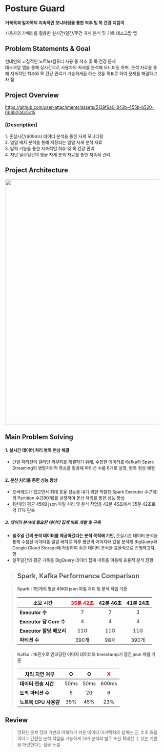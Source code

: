 # Posture Guard

**거북목과 일자목의 지속적인 모니터링을 통한 척추 및 목 건강 지킴이**

사용자의 카메라를 활용한 실시간/일간/주간 자세 분석 및 기록 데스크탑 앱

## Problem Statements & Goal

현대인의 고질적인 노트북/컴퓨터 사용 중 척추 및 목 건강 문제 <br>
데스크탑 앱을 통해 실시간으로 사용자의 자세를 분석해 모니터링 하며, 분석 자료를 통해 지속적인 척추와 목 건강 관리가 가능하게끔 하는 것을 목표로 하여 문제를 해결하고자 함

## Project Overview

https://github.com/user-attachments/assets/5139f6a0-843b-455b-b520-0b6b204c5c15



<h3>[Description]</h3>
1. 준실시간(600ms) 데이터 분석을 통한 자세 모니터링<br>
2. 일일 배치 분석을 통해 저장되는 일일 자세 분석 자료<br>
3. 달력 기능을 통한 지속적인 척추 및 목 건강 관리<br>
4. 지난 일주일간의 평균 자세 분석 자료를 통한 지속적 관리

## Project Architecture

<img src="https://github.com/user-attachments/assets/e6bc5e2c-a6b3-4c69-aa00-ddeade70b727" align="center" style="width:50rem; height:auto;"></img>

## Main Problem Solving

#### 1. 실시간 데이터 처리 병목 현상 해결

- 단일 파티션에 걸리던 과부화를 해결하기 위해, 수집한 데이터를 Kafka와 Spark Streaming의 병렬처리적 특성을 활용해 파티션 수를 6개로 설정, 병목 현상 해결

#### 2. 분산 처리를 통한 성능 향상

- 오버헤드가 없으면서 최대 효율 성능을 내기 위한 적절한 Spark Executor 수(7개)와 Partition 수(390개)를 설정하여 분산 처리를 통한 성능 향상
- 1만개의 평균 45KB json 파일 처리 및 분석 작업을 42분 46초에서 35분 42초로 약 17% 단축

##### 3. 데이터 분석에 필요한 데이터 집계 마트 개발 및 구축

- <b>일주일 간의 분석 데이터를 제공하겠다는 분석 목적에 기반, </b>준실시간 데이터 분석을 통해 수집된 데이터를 일일 배치로 하루 평균의 이미지와 값을 분석해 BigQuery와 Google Cloud Storage에 저장하여 주간 데이터 분석을 효율적으로 진행하고자 함<br>
- 일주일간의 평균 기록을 BigQuery 데이터 집계 마트를 이용해 효율적 분석 진행

> ## Spark, Kafka Performance Comparison

> #### Spark : 1만개의 평균 45KB json 파일 처리 및 분석 작업 기준
>
> | 소요 시간                | <span style="color:red">35분 42초</span> | 42분 46초 | 41분 24초 |
> | ------------------------ | :--------------------------------------: | :-------: | :-------: |
> | **Executor 수**          |                    7                     |     7     |     3     |
> | **Executor 당 Core 수**  |                    4                     |     4     |     4     |
> | **Executor 할당 메모리** |                   11G                    |    11G    |    11G    |
> | **파티션 수**            |                  390개                   |   98개    |   390개   |

> #### Kafka : 16진수로 인코딩된 이미지 데이터와 timestamp가 담긴 json 파일 기준
>
> | 처리 지연 여부        |  O   |  O   | <span style="color:red">X</span> |
> | --------------------- | :--: | :--: | :------------------------------: |
> | **데이터 전송 시간**  | 50ms | 50ms |              600ms               |
> | **토픽 파티션 수**    |  6   |  20  |                6                 |
> | **노트북 CPU 사용량** | 35%  | 45%  |               23%                |

## Review

> 명확한 문제 정의 기반의 이해하기 쉬운 데이터 아키텍처의 설계는 곧, 추후 효율적이고 간편한 분석 작업을 가능하게 하며 분석의 범주 또한 확대할 수 있는 기반을 마련한다는 점을 느낌.

